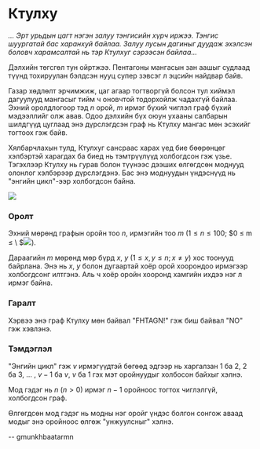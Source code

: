 Ктулху
======
*... Эрт урьдын цагт нэгэн залуу тэнгисийн хүрч иржээ. Тэнгис шуургатай бас
харанхуй байлаа. Залуу лусын дагиныг дуудаж эхэлсэн боловч харамсалтай нь тэр
Ктулхуг сэрээсэн байлаа...*

Дэлхийн төгсгөл тун ойртжээ. Пентагоны мангасын зан аашыг судлаад түүнд
тохируулан бэлдсэн нууц супер зэвсэг л эцсийн найдвар байв.

Газар хөдлөлт эрчимжиж, цаг агаар тогтворгүй болсон тул хиймэл дагуулууд
мангасыг тийм ч оновчтой тодорхойлж чадахгүй байлаа. Эхний оролдлогоор тэд $n$
орой, $m$ ирмэг бүхий чиглэл граф бүхий мэдээллийг олж авав. Одоо дэлхийн бүх
оюун ухааны салбарын шилдгүүд цуглаад энэ дүрслэгдсэн граф нь Ктулху мангас мөн
эсэхийг тогтоох гэж байв.

Хялбарчлахын тулд, Ктулхуг сансраас харах үед бие бөөрөнцөг хэлбэртэй харагдах
ба биед нь тэмтрүүлүүд холбогдсон гэж үзье. Тэгэхлээр Ктулху нь гурав болон
түүнээс дээших өлгөгдсөн моднууд олонлог хэлбэрээр дүрслэгдэнэ. Бас энэ
моднуудын үндэснүүд нь "энгийн цикл"-ээр холбогдсон байна.

![][1]

### Оролт
Эхний мөрөнд графын оройн тоо $n$, ирмэгийн тоо $m$ ($1 ≤ n ≤ 100$; $0 ≤ m ≤ \ $![][2]).

Дараагийн $m$ мөрөнд мөр бүрд $x$, $y$ ($1 ≤ x, y ≤ n; x ≠ y$) хос тоонууд
байрлана. Энэ нь $x$, $y$ болон дугаартай хоёр орой хоорондоо ирмэгээр
холбогдсонг илтгэнэ. Аль ч хоёр оройн хооронд хамгийн ихдээ нэг л ирмэг байна.


### Гаралт
Хэрвээ энэ граф Ктулху мөн байвал "FHTAGN!" гэж биш байвал "NO" гэж хэвлэнэ.


### Тэмдэглэл
"Энгийн цикл" гэж $v$ ирмэгүүдтэй бөгөөд эдгээр нь харгалзан $1$ ба $2$, $2$ ба
$3$, ... , $v-1$ ба $v$, $v$ ба $1$ гэх мэт оройнуудыг холбосон байхыг хэлнэ.

Мод гэдэг нь $n$ ($n > 0$) ирмэг $n-1$ оройноос тогтох чиглэлгүй, холбогдсон
граф.

Өлгөгдсөн мод гэдэг нь модны нэг оройг үндэс болгон сонгож аваад модыг энэ
оройноос өлгөж "унжуулсныг" хэлнэ.

  [1]: http://espresso.codeforces.com/08e583bc1738656048cc5c96f758dec844c18eef.png
  [2]: http://espresso.codeforces.com/b6fbba87a6e66854e5728f67cc384b75c4bcf131.png

-- gmunkhbaatarmn
